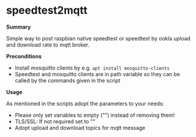 # speedtest2mqtt
**Summary**

Simple way to post raspbian native speedtest or speedtest by ookla upload and download rate to mqtt broker. 

**Preconditions**

- Install mosquitto clients by e.g. `apt install mosquitto-clients`
- Speedtest and mosquitto clients are in path variable so they can be called by the commands given in the script

**Usage**

As mentioned in the scripts adopt the parameters to your needs:

- Please only set variables to empty ("") instead of removing them!
- TLS/SSL: If not required set to ""
- Adopt upload and download topics for mqtt message

